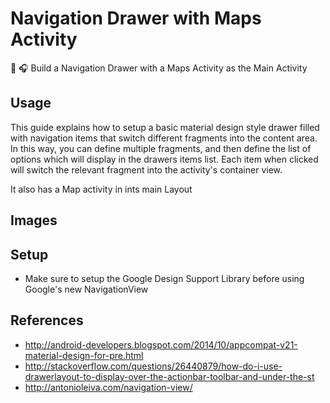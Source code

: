 # Navigation Drawer with Maps Activity

📱 🎧 Build a Navigation Drawer with a Maps Activity as the Main Activity

 Usage
 -----
This guide explains how to setup a basic material design style drawer filled with navigation items that switch different fragments into the content area. In this way, you can define multiple fragments, and then define the list of options which will display in the drawers items list. Each item when clicked will switch the relevant fragment into the activity's container view.

It also has a Map activity in ints main Layout

Images
-----

Setup
-----
- Make sure to setup the Google Design Support Library before using Google's new NavigationView

References
---------
- http://android-developers.blogspot.com/2014/10/appcompat-v21-material-design-for-pre.html
- http://stackoverflow.com/questions/26440879/how-do-i-use-drawerlayout-to-display-over-the-actionbar-toolbar-and-under-the-st
- http://antonioleiva.com/navigation-view/
